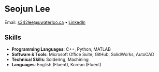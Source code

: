# Seojun Lee
Email: s342lee@uwaterloo.ca • [LinkedIn](https://www.linkedin.com/in/seojun-lee-34399a341/)

## Skills
- **Programming Languages**: C++, Python, MATLAB
- **Software & Tools**: Microsoft Office Suite, GitHub, SolidWorks, AutoCAD
- **Technical Skills**: Soldering, Machining
- **Languages**: English (Fluent), Korean (Fluent)

